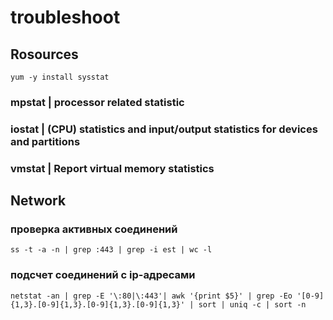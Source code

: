 troubleshoot
============
## Rosources

    yum -y install sysstat
    
###  mpstat  | processor related statistic
### iostat | (CPU) statistics and input/output statistics for devices and partitions
 ### vmstat | Report virtual memory statistics


## Network

### проверка активных соединений

    ss -t -a -n | grep :443 | grep -i est | wc -l
    
### подсчет соединений с ip-адресами
    netstat -an | grep -E '\:80|\:443'| awk '{print $5}' | grep -Eo '[0-9]{1,3}.[0-9]{1,3}.[0-9]{1,3}.[0-9]{1,3}' | sort | uniq -c | sort -n